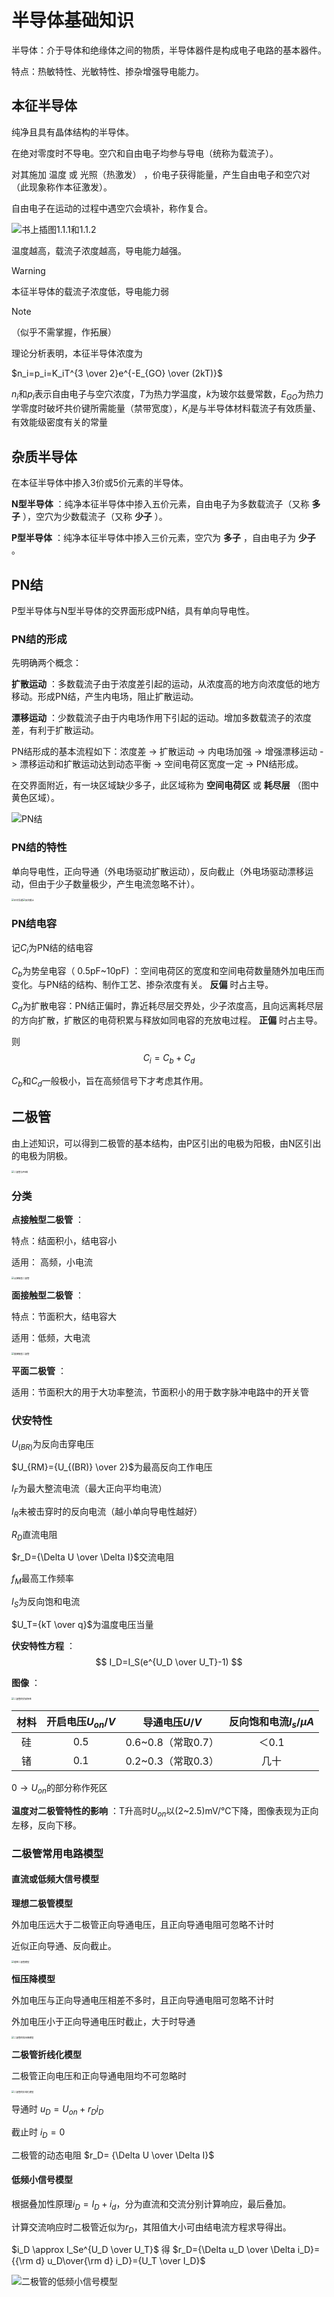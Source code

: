 # 半导体基础知识

半导体：介于导体和绝缘体之间的物质，半导体器件是构成电子电路的基本器件。

特点：热敏特性、光敏特性、掺杂增强导电能力。

## 本征半导体

纯净且具有晶体结构的半导体。

在绝对零度时不导电。空穴和自由电子均参与导电（统称为载流子）。

对其施加 温度 或 光照（热激发） ，价电子获得能量，产生自由电子和空穴对（此现象称作本征激发）。

自由电子在运动的过程中遇空穴会填补，称作复合。

![书上插图1.1.1和1.1.2](./images/1.1.1and1.1.2.png)

温度越高，载流子浓度越高，导电能力越强。

> [!warning]
>
> 本征半导体的载流子浓度低，导电能力弱

> [!note]
>
> （似乎不需掌握，作拓展）
>
> 理论分析表明，本征半导体浓度为
>
> $n_i=p_i=K_iT^{3 \over 2}e^{-E_{GO} \over (2kT)}$
>
> $n_i$和$p_i$表示自由电子与空穴浓度，$T$为热力学温度，$k$为玻尔兹曼常数，$E_{GO}$为热力学零度时破坏共价键所需能量（禁带宽度），$K_i$是与半导体材料载流子有效质量、有效能级密度有关的常量

## 杂质半导体

在本征半导体中掺入3价或5价元素的半导体。

**N型半导体** ：纯净本征半导体中掺入五价元素，自由电子为多数载流子（又称 **多子** ），空穴为少数载流子（又称 **少子** ）。

**P型半导体** ：纯净本征半导体中掺入三价元素，空穴为 **多子** ，自由电子为 **少子** 。

## PN结

P型半导体与N型半导体的交界面形成PN结，具有单向导电性。

### PN结的形成

先明确两个概念：

**扩散运动** ：多数载流子由于浓度差引起的运动，从浓度高的地方向浓度低的地方移动。形成PN结，产生内电场，阻止扩散运动。

**漂移运动** ：少数载流子由于内电场作用下引起的运动。增加多数载流子的浓度差，有利于扩散运动。

PN结形成的基本流程如下：浓度差 -> 扩散运动 -> 内电场加强 -> 增强漂移运动 -> 漂移运动和扩散运动达到动态平衡 -> 空间电荷区宽度一定 -> PN结形成。

在交界面附近，有一块区域缺少多子，此区域称为 **空间电荷区** 或 **耗尽层** （图中黄色区域）。

![PN结](./images/PN结.png)

### PN结的特性

单向导电性，正向导通（外电场驱动扩散运动），反向截止（外电场驱动漂移运动，但由于少子数量极少，产生电流忽略不计）。

<img src="./images/正向导通.png" alt="正向导通" style="zoom:25%;" /><img src="./images/反向截止.png" alt="反向截止" style="zoom:25%;" />

### PN结电容

记$C_i$为PN结的结电容

$C_b$为势垒电容（ 0.5pF~10pF) ：空间电荷区的宽度和空间电荷数量随外加电压而变化。与PN结的结构、制作工艺、掺杂浓度有关。 **反偏** 时占主导。

$C_d$为扩散电容：PN结正偏时，靠近耗尽层交界处，少子浓度高，且向远离耗尽层的方向扩散，扩散区的电荷积累与释放如同电容的充放电过程。 **正偏** 时占主导。

则
$$
C_i=C_b+C_d
$$


$C_b$和$C_d$一般极小，旨在高频信号下才考虑其作用。

## 二极管

由上述知识，可以得到二极管的基本结构，由P区引出的电极为阳极，由N区引出的电极为阴极。

<img src="./images/二极管与PN结.png" alt="二极管与PN结" style="zoom:25%;" />

### 分类

**点接触型二极管** ：

特点：结面积小，结电容小

适用： 高频，小电流

<img src="./images/点接触型二极管.png" alt="点接触型二极管" style="zoom:25%;" />

**面接触型二极管** ：

特点：节面积大，结电容大

适用：低频，大电流

<img src="./images/面接触型二极管.png" alt="面接触型二极管" style="zoom:25%;" />

**平面二极管** ：

适用：节面积大的用于大功率整流，节面积小的用于数字脉冲电路中的开关管

### 伏安特性

$U_{(BR)}$为反向击穿电压

$U_{RM}={U_{(BR)} \over 2}$为最高反向工作电压

$I_F$为最大整流电流（最大正向平均电流）

$I_R$未被击穿时的反向电流（越小单向导电性越好）

$R_D$直流电阻

$r_D={\Delta U \over \Delta I}$交流电阻

$f_M$最高工作频率

$I_S$为反向饱和电流

$U_T={kT \over q}$为温度电压当量

**伏安特性方程** ：
$$
I_D=I_S(e^{U_D \over U_T}-1)
$$


**图像** ：

<img src="./images/二极管的伏安特性.png" alt="二极管的伏安特性" style="zoom:25%;" />

| 材料 | 开启电压$U_{on}/V$ |   导通电压$U/V$    | 反向饱和电流$I_s/μA$ |
| :--: | :----------------: | :----------------: | :------------------: |
|  硅  |        0.5         | 0.6~0.8（常取0.7） |        ＜0.1         |
|  锗  |        0.1         | 0.2~0.3（常取0.3） |         几十         |

$0 \to U_{on}$的部分称作死区

**温度对二极管特性的影响** ：T升高时$U_{on}$以(2~2.5)mV/℃下降，图像表现为正向左移，反向下移。

### 二极管常用电路模型

#### 直流或低频大信号模型

**理想二极管模型** 

外加电压远大于二极管正向导通电压，且正向导通电阻可忽略不计时

近似正向导通、反向截止。

<img src="./images/理想二极管模型.png" alt="理想二极管模型" style="zoom:25%;" />

**恒压降模型** 

外加电压与正向导通电压相差不多时，且正向导通电阻可忽略不计时

外加电压小于正向导通电压时截止，大于时导通

<img src="./images/二极管的恒压降模型.png" alt="二极管的恒压降模型" style="zoom:25%;" />

**二极管折线化模型** 

二极管正向电压和正向导通电阻均不可忽略时

<img src="./images/二极管的折线化模型.png" alt="二极管的折线化模型" style="zoom:25%;" />

导通时 $u_D=U_{on}+r_Di_D$

截止时 $i_D=0$

二极管的动态电阻 $r_D= {\Delta U \over \Delta I}$

#### 低频小信号模型

根据叠加性原理$i_D=I_D+i_d$，分为直流和交流分别计算响应，最后叠加。

计算交流响应时二极管近似为$r_D$，其阻值大小可由结电流方程求导得出。

$i_D \approx I_Se^{U_D \over U_T}$ 得 $r_D={\Delta u_D \over \Delta i_D}={{\rm d} u_D\over{\rm d} i_D}={U_T \over I_D}$

![二极管的低频小信号模型](./images/二极管的低频小信号模型.png)

